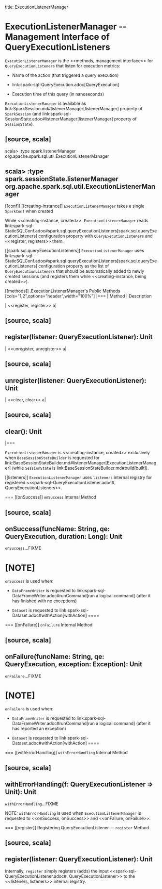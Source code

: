 title: ExecutionListenerManager

# ExecutionListenerManager -- Management Interface of QueryExecutionListeners

`ExecutionListenerManager` is the <<methods, management interface>> for `QueryExecutionListeners` that listen for execution metrics:

* Name of the action (that triggered a query execution)

* link:spark-sql-QueryExecution.adoc[QueryExecution]

* Execution time of this query (in nanoseconds)

`ExecutionListenerManager` is available as link:SparkSession.md#listenerManager[listenerManager] property of `SparkSession` (and link:spark-sql-SessionState.adoc#listenerManager[listenerManager] property of `SessionState`).

[source, scala]
----
scala> :type spark.listenerManager
org.apache.spark.sql.util.ExecutionListenerManager

scala> :type spark.sessionState.listenerManager
org.apache.spark.sql.util.ExecutionListenerManager
----

[[conf]]
[[creating-instance]]
`ExecutionListenerManager` takes a single `SparkConf` when created

While <<creating-instance, created>>, `ExecutionListenerManager` reads link:spark-sql-StaticSQLConf.adoc#spark.sql.queryExecutionListeners[spark.sql.queryExecutionListeners] configuration property with `QueryExecutionListeners` and <<register, registers>> them.

[[spark.sql.queryExecutionListeners]]
`ExecutionListenerManager` uses link:spark-sql-StaticSQLConf.adoc#spark.sql.queryExecutionListeners[spark.sql.queryExecutionListeners] configuration property as the list of `QueryExecutionListeners` that should be automatically added to newly created sessions (and registers them while <<creating-instance, being created>>).

[[methods]]
.ExecutionListenerManager's Public Methods
[cols="1,2",options="header",width="100%"]
|===
| Method
| Description

| <<register, register>>
a|

[source, scala]
----
register(listener: QueryExecutionListener): Unit
----

| <<unregister, unregister>>
a|

[source, scala]
----
unregister(listener: QueryExecutionListener): Unit
----

| <<clear, clear>>
a|

[source, scala]
----
clear(): Unit
----
|===

`ExecutionListenerManager` is <<creating-instance, created>> exclusively when `BaseSessionStateBuilder` is requested for link:BaseSessionStateBuilder.md#listenerManager[ExecutionListenerManager] (while `SessionState` is link:BaseSessionStateBuilder.md#build[built]).

[[listeners]]
`ExecutionListenerManager` uses `listeners` internal registry for registered <<spark-sql-QueryExecutionListener.adoc#, QueryExecutionListeners>>.

=== [[onSuccess]] `onSuccess` Internal Method

[source, scala]
----
onSuccess(funcName: String, qe: QueryExecution, duration: Long): Unit
----

`onSuccess`...FIXME

[NOTE]
====
`onSuccess` is used when:

* `DataFrameWriter` is requested to link:spark-sql-DataFrameWriter.adoc#runCommand[run a logical command] (after it has finished with no exceptions)

* `Dataset` is requested to link:spark-sql-Dataset.adoc#withAction[withAction]
====

=== [[onFailure]] `onFailure` Internal Method

[source, scala]
----
onFailure(funcName: String, qe: QueryExecution, exception: Exception): Unit
----

`onFailure`...FIXME

[NOTE]
====
`onFailure` is used when:

* `DataFrameWriter` is requested to link:spark-sql-DataFrameWriter.adoc#runCommand[run a logical command] (after it has reported an exception)

* `Dataset` is requested to link:spark-sql-Dataset.adoc#withAction[withAction]
====

=== [[withErrorHandling]] `withErrorHandling` Internal Method

[source, scala]
----
withErrorHandling(f: QueryExecutionListener => Unit): Unit
----

`withErrorHandling`...FIXME

NOTE: `withErrorHandling` is used when `ExecutionListenerManager` is requested to <<onSuccess, onSuccess>> and <<onFailure, onFailure>>.

=== [[register]] Registering QueryExecutionListener -- `register` Method

[source, scala]
----
register(listener: QueryExecutionListener): Unit
----

Internally, `register` simply registers (adds) the input <<spark-sql-QueryExecutionListener.adoc#, QueryExecutionListener>> to the <<listeners, listeners>> internal registry.
